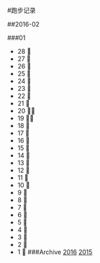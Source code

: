 #跑步记录

##2016-02

###01
* 28 🙇
* 27 🙇
* 26 🙇
* 25 🙇
* 24 🙇
* 23 🙇
* 22 🙇
* 21 🙇
* 20 💪🏃
* 19 💪🏃
* 18 💪
* 17 🙇
* 16 💪
* 15 💪
* 14 💪
* 13 💪
* 12 💪
* 11 🙇
* 10 🙇
* 9 🙇
* 8 🙇
* 7 🙇
* 6 🙇
* 5 🙇
* 4 🙇
* 3 💪
* 2 🙇
* 1 🙇
###Archive
[2016](/archive/2016.md)
[2015](/archive/2015.md)
